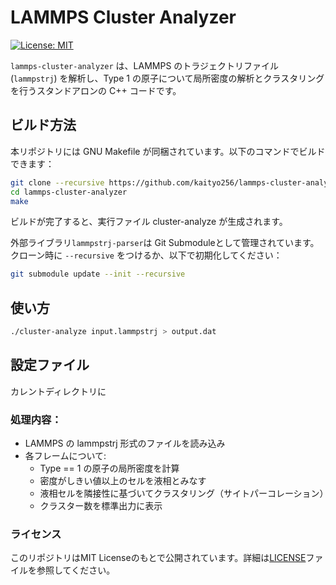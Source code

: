 # LAMMPS Cluster Analyzer

[![License: MIT](https://img.shields.io/badge/License-MIT-yellow.svg)](LICENSE)

`lammps-cluster-analyzer` は、LAMMPS のトラジェクトリファイル (`lammpstrj`) を解析し、Type 1 の原子について局所密度の解析とクラスタリングを行うスタンドアロンの C++ コードです。

## ビルド方法

本リポジトリには GNU Makefile が同梱されています。以下のコマンドでビルドできます：

```bash
git clone --recursive https://github.com/kaityo256/lammps-cluster-analyzer.git
cd lammps-cluster-analyzer
make
```

ビルドが完了すると、実行ファイル cluster-analyze が生成されます。

外部ライブラリ`lammpstrj-parser`は Git Submoduleとして管理されています。クローン時に `--recursive` をつけるか、以下で初期化してください：

```sh
git submodule update --init --recursive
```

## 使い方

```sh
./cluster-analyze input.lammpstrj > output.dat
```

## 設定ファイル

カレントディレクトリに

### 処理内容：

* LAMMPS の lammpstrj 形式のファイルを読み込み
* 各フレームについて:
    * Type == 1 の原子の局所密度を計算
    * 密度がしきい値以上のセルを液相とみなす
    * 液相セルを隣接性に基づいてクラスタリング（サイトパーコレーション）
    * クラスター数を標準出力に表示

### ライセンス

このリポジトリはMIT Licenseのもとで公開されています。詳細は[LICENSE](LICENSE)ファイルを参照してください。

